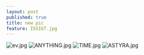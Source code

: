 ```yaml
---
layout: post
published: true
title: new pic
feature: ISSIGT.jpg
---
```

![ev.jpg]({{site.baseurl}}/assets/images/posts/ev.jpg)
![ANYTHING.jpg]({{site.baseurl}}/assets/images/posts/ANYTHING.jpg)
![TIME.jpg]({{site.baseurl}}/assets/images/posts/TIME.jpg)
![ASTYRA.jpg]({{site.baseurl}}/assets/images/posts/ASTYRA.jpg)
